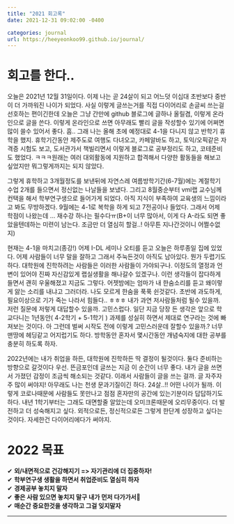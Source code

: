 ```yaml
---
title: "2021 회고록"
date: 2021-12-31 09:02:00 -0400

categories: journal
url: https://heeyeonkoo99.github.io/journal/
---
```


# 회고를 한다..
오늘은 2021년 12월 31일이다. 이제 나는 곧 24살이 되고 어느덧 이십대 초반보다 중반이 더 가까워진 나이가 되었다. 사실 이렇게 글쓰는거를 직접 다이어리로 손글씨 쓰는걸 선호하는 편이긴한데 오늘은 그냥 간만에
github 블로그에 글하나 올릴겸, 이렇게 온라인으로 글을 쓴다. 이렇게 온라인으로 쓰면 아무래도 빨리 글을 작성할수 있기에 어쩌면 많이 쓸수 있어서 좋다. 흠.. 그래 나는 올해 초에 예정대로 4-1을 다니지 않고
반학기 휴학을 했지. 휴학기간동안 제주도로 여행도 다녀오고, 카페알바도 하고, 토익/오픽같은 자격증 시험도 보고, 도서관가서 책빌리면서 이렇게 블로그로 공부정리도 하고, 코테준비도 했었다. ㅋㅋㅋ원래는
여러 대외활동에 지원하고 합격해서 다양한 활동들을 해보고 싶었지만 뭐그렇게까지는 되지 않았다. 

그렇게 휴학하고 3개월정도를 보낸뒤에 자연스레 여름방학기간(6-7월)에는 계절학기 수업 2개를 들으면서 정신없는 나날들을 보냈다. 그리고 8월중순부터 vml랩 교수님께 컨택을 해서 학부연구생으로 들어가게 되었다.
아직 지식이 부족하여 교육생의 느낌이라고 봐도 무방하겠다. 9월에는 4-1로 복학을 하게 되고 7전공이나 들었다. 그래서 어제 학점이 나왔는데 ... 재수강 하나는 필수다ㅠ(B+이 너무 많아서, 이게 다 A-라도 되면
좋았을텐데하는 미련이 남는다. 조금만 더 열심히 할걸..! 아무튼 지나간것이니 어쩔수없지)

현재는 4-1을 마치고(종강!) 어제 I-DL 세미나 오티를 듣고 오늘은 하루종일 집에 있었다. 어제 사람들이 너무 말을 잘하고 그래서 주눅든것이 아직도 남아있다. 뭔가 두렵기도 하다. 대학원에 진학하려는 사람들은
이러한 사람들이 가야되구나. 이정도의 열정과 언변이 있어야 진짜 자신감있게 랩실생활을 해나갈수 있겠구나. 이런 생각들이 잡다하게 들면서 괜히 우울해졌고 지금도 그렇다. 어젯밤에는 엄마가 내 한숨소리를 듣고
왜이렇게 앓는 소리를 내냐고 그러더라. 나도 모르게 한숨을 푹푹 쉰것같다. 초반에 과도하게, 필요이상으로 기가 죽는 나라서 힘들다.. ㅎㅎㅎ 내가 과연 저사람들처럼 될수 있을까. 저런 질문에 저렇게 대답할수 있을까. 고민스럽다. 일단 지금 당장 든 생각은
앞으로 학교다니는 1년동안( 4-2학기 + 5-1학기 ) 과제를 성실히 하면서 제대로 연구라는 것에 빠져보는 것이다. 아 그런데 벌써 시작도 전에 이렇게 고민스러운데 잘할수 있을까.? 너무 맨땅에 헤딩같고
어지럽기도 하다. 방학동안 혼자서 몇시간동안 개념숙지에 대한 공부를 충분히 하도록 하자.

2022년에는 내가 취업을 하든, 대학원에 진학하든 딱 결정이 될것이다. 둘다 준비하는 방향으로 갈것이다 우선. 뜬금포인데 글쓰는 지금 이 순간이 너무 좋다. 내가 글을 쓰면서 가졌던 감정이 조금씩 해소되는 것같다.
이래서 사람들이 글을 쓰는 걸까. 글 자주자주 많이 써야지! 아무래도 나는 천생 문과기질이긴 하다. 24살..!! 어떤 나이가 될까. 이렇게 코로나때문에 사람들도 못만나고 점점 혼자만의 공간에 있는기분이라
답답하기도 하다. 내년 1학기부터는 그래도 대면할줄 알았는데 오미크론때문에 오리무중이다. 더 발전하고 더 성숙해지고 싶다. 외적으로든, 정신적으로든 그렇게 한단계 성장하고 싶다는 것이다. 자세한건
다이어리에다가 써야지.


# 2022 목표  
✔ __외/내면적으로 건강해지기 => 자기관리에 더 집중하자!__  
✔ __학부연구생 생활을 하면서 취업준비도 열심히 하자__  
✔ __경제공부 놓치지 말자__  
✔ __좋은 사람 있으면 놓치지 말구 내가 먼저 다가가서🤭__  
✔ __매순간 중요한것을 생각하고 그걸 잊지말자__  

-------





[jekyll-docs]: https://jekyllrb.com/docs/home
[jekyll-gh]:   https://github.com/jekyll/jekyll
[jekyll-talk]: https://talk.jekyllrb.com/

